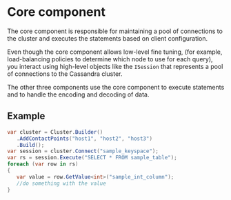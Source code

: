 # Core component

The core component is responsible for maintaining a pool of connections to the cluster and executes the statements based on client configuration.

Even though the core component allows low-level fine tuning, (for example, load-balancing policies to determine
which node to use for each query), you interact using high-level objects like the `ISession` that represents a pool of
connections to the Cassandra cluster.

The other three components use the core component to execute statements and to handle the encoding and decoding of data.

## Example

```csharp
var cluster = Cluster.Builder()
   .AddContactPoints("host1", "host2", "host3")
   .Build();
var session = cluster.Connect("sample_keyspace");
var rs = session.Execute("SELECT * FROM sample_table");
foreach (var row in rs)
{
   var value = row.GetValue<int>("sample_int_column");
   //do something with the value
}
```
